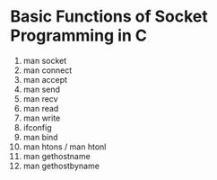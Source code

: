 # Basic Functions of Socket Programming in C

1. man socket
2. man connect
3. man accept
4. man send
5. man recv
6. man read
7. man write
8. ifconfig
9. man bind
10. man htons / man htonl
11. man gethostname
12. man gethostbyname
